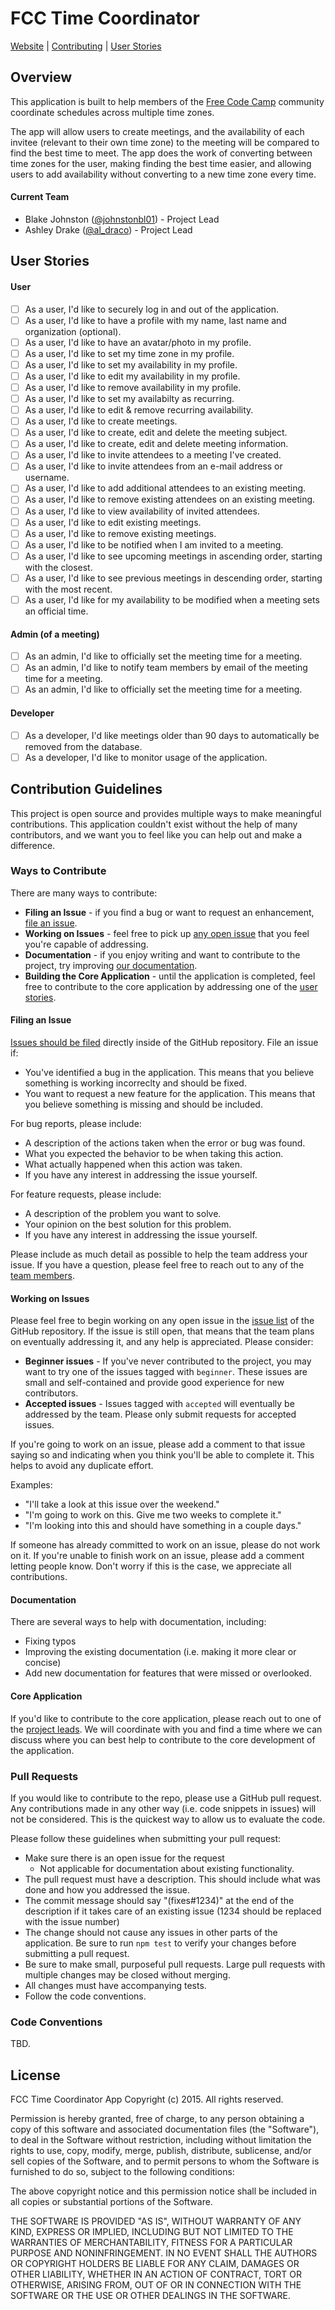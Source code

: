 # FCC Time Coordinator 

[Website](http://www.freecodecamp.com) | [Contributing](#contribution-guidelines) | [User Stories](#user-stories)

## Overview
This application is built to help members of the [Free Code Camp](http://www.freecodecamp.com) community coordinate schedules across multiple time zones.

The app will allow users to create meetings, and the availability of each invitee (relevant to their own time zone) to the meeting will be compared to find the best time to meet. The app does the work of converting between time zones for the user, making finding the best time easier, and allowing users to add availability without converting to a new time zone every time.

#### Current Team

- Blake Johnston ([@johnstonbl01](https://twitter.com/johnstonbl01)) - Project Lead
- Ashley Drake ([@al_draco](https://twitter.com/al_draco)) - Project Lead

## User Stories

#### User

- [ ] As a user, I'd like to securely log in and out of the application.
- [ ] As a user, I'd like to have a profile with my name, last name and organization (optional).
- [ ] As a user, I'd like to have an avatar/photo in my profile.
- [ ] As a user, I'd like to set my time zone in my profile.
- [ ] As a user, I'd like to set my availability in my profile.
- [ ] As a user, I'd like to edit my availability in my profile.
- [ ] As a user, I'd like to remove availability in my profile.
- [ ] As a user, I'd like to set my availabilty as recurring.
- [ ] As a user, I'd like to edit & remove recurring availability.
- [ ] As a user, I'd like to create meetings.
- [ ] As a user, I'd like to create, edit and delete the meeting subject.
- [ ] As a user, I'd like to create, edit and delete meeting information.
- [ ] As a user, I'd like to invite attendees to a meeting I've created.
- [ ] As a user, I'd like to invite attendees from an e-mail address or username.
- [ ] As a user, I'd like to add additional attendees to an existing meeting.
- [ ] As a user, I'd like to remove existing attendees on an existing meeting.
- [ ] As a user, I'd like to view availability of invited attendees.
- [ ] As a user, I'd like to edit existing meetings.
- [ ] As a user, I'd like to remove existing meetings.
- [ ] As a user, I'd like to be notified when I am invited to a meeting.
- [ ] As a user, I'd like to see upcoming meetings in ascending order, starting with the closest.
- [ ] As a user, I'd like to see previous meetings in descending order, starting with the most recent.
- [ ] As a user, I'd like for my availability to be modified when a meeting sets an official time.

#### Admin (of a meeting)
- [ ] As an admin, I'd like to officially set the meeting time for a meeting.
- [ ] As an admin, I'd like to notify team members by email of the meeting time for a meeting.
- [ ] As an admin, I'd like to officially set the meeting time for a meeting.

#### Developer

- [ ] As a developer, I'd like meetings older than 90 days to automatically be removed from the database.
- [ ] As a developer, I'd like to monitor usage of the application.

## Contribution Guidelines

This project is open source and provides multiple ways to make meaningful contributions. This application couldn't exist without the help of many contributors, and we want you to feel like you can help out and make a difference.

### Ways to Contribute

There are many ways to contribute:
- **Filing an Issue** - if you find a bug or want to request an enhancement, [file an issue](https://github.com/johnstonbl01/fccTimeCoordinatorApp/issues/new).
- **Working on Issues** - feel free to pick up [any open issue](https://github.com/johnstonbl01/fccTimeCoordinatorApp/issues) that you feel you're capable of addressing.
- **Documentation** - if you enjoy writing and want to contribute to the project, try improving [our documentation](https://github.com/johnstonbl01/fccTimeCoordinatorApp/tree/master/docs).
- **Building the Core Application** - until the application is completed, feel free to contribute to the core application by addressing one of the [user stories](#user-stories).

#### Filing an Issue

[Issues should be filed](https://github.com/johnstonbl01/fccTimeCoordinatorApp/issues/new) directly inside of the GitHub repository. File an issue if:
- You've identified a bug in the application. This means that you believe something is working incorreclty and should be fixed.
- You want to request a new feature for the application. This means that you believe something is missing and should be included.

For bug reports, please include:
- A description of the actions taken when the error or bug was found.
- What you expected the behavior to be when taking this action.
- What actually happened when this action was taken.
- If you have any interest in addressing the issue yourself.

For feature requests, please include:
- A description of the problem you want to solve.
- Your opinion on the best solution for this problem.
- If you have any interest in addressing the issue yourself.

Please include as much detail as possible to help the team address your issue. If you have a question, please feel free to reach out to any of the [team members](#current-team).

#### Working on Issues

Please feel free to begin working on any open issue in the [issue list](https://github.com/johnstonbl01/fccTimeCoordinatorApp/issues) of the GitHub repository. If the issue is still open, that means that the team plans on eventually addressing it, and any help is appreciated. Please consider:

- **Beginner issues** - If you've never contributed to the project, you may want to try one of the issues tagged with `beginner`. These issues are small and self-contained and provide good experience for new contributors.
- **Accepted issues** - Issues tagged with `accepted` will eventually be addressed by the team. Please only submit requests for accepted issues.

If you're going to work on an issue, please add a comment to that issue saying so and indicating when you think you'll be able to complete it. This helps to avoid any duplicate effort.

Examples:
- "I'll take a look at this issue over the weekend."
- "I'm going to work on this. Give me two weeks to complete it."
- "I'm looking into this and should have something in a couple days."

If someone has already committed to work on an issue, please do not work on it. If you're unable to finish work on an issue, please add a comment letting people know. Don't worry if this is the case, we appreciate all contributions.

#### Documentation

There are several ways to help with documentation, including:
- Fixing typos
- Improving the existing documentation (i.e. making it more clear or concise)
- Add new documentation for features that were missed or overlooked.

#### Core Application

If you'd like to contribute to the core application, please reach out to one of the [project leads](#current-team). We will coordinate with you and find a time where we can discuss where you can best help to contribute to the core development of the application.

### Pull Requests

If you would like to contribute to the repo, please use a GitHub pull request. Any contributions made in any other way (i.e. code snippets in issues) will not be considered. This is the quickest way to allow us to evaluate the code.

Please follow these guidelines when submitting your pull request:
- Make sure there is an open issue for the request
	- Not applicable for documentation about existing functionality.
- The pull request must have a description. This should include what was done and how you addressed the issue.
- The commit message should say "(fixes#1234)" at the end of the description if it takes care of an existing issue (1234 should be replaced with the issue number)
- The change should not cause any issues in other parts of the application. Be sure to run `npm test` to verify your changes before submitting a pull request.
- Be sure to make small, purposeful pull requests. Large pull requests with multiple changes may be closed without merging.
- All changes must have accompanying tests.
- Follow the code conventions.

### Code Conventions

TBD.

## License

FCC Time Coordinator App
Copyright (c) 2015. All rights reserved.

Permission is hereby granted, free of charge, to any person obtaining a copy
of this software and associated documentation files (the "Software"), to deal
in the Software without restriction, including without limitation the rights
to use, copy, modify, merge, publish, distribute, sublicense, and/or sell
copies of the Software, and to permit persons to whom the Software is
furnished to do so, subject to the following conditions:

The above copyright notice and this permission notice shall be included in
all copies or substantial portions of the Software.

THE SOFTWARE IS PROVIDED "AS IS", WITHOUT WARRANTY OF ANY KIND, EXPRESS OR
IMPLIED, INCLUDING BUT NOT LIMITED TO THE WARRANTIES OF MERCHANTABILITY,
FITNESS FOR A PARTICULAR PURPOSE AND NONINFRINGEMENT. IN NO EVENT SHALL THE
AUTHORS OR COPYRIGHT HOLDERS BE LIABLE FOR ANY CLAIM, DAMAGES OR OTHER
LIABILITY, WHETHER IN AN ACTION OF CONTRACT, TORT OR OTHERWISE, ARISING FROM,
OUT OF OR IN CONNECTION WITH THE SOFTWARE OR THE USE OR OTHER DEALINGS IN
THE SOFTWARE.